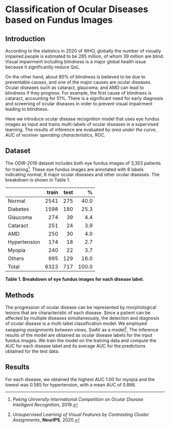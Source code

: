 # Classification of Ocular Diseases based on Fundus Images

## Introduction

According to the statistics in 2020 of WHO, globally the number of visually impaired people is estimated to be 285 million, of whom 39 million are blind.
Visual impairment including blindness is a major global health issue because it significantly reduce QoL.

On the other hand, about 80% of blindness is believed to be due to preventable causes, and one of the major causes are ocular diseases.
Ocular diseases such as cataract, glaucoma, and AMD can lead to blindness if they progress. For example, the first cause of blindness is cataract, accounting for 51%.
There is a significant need for early diagnosis and screening of ocular diseases in order to prevent visual impairment leading to blindness.

Here we introduce ocular disease recognition model that uses eye fundus images as input and trains multi-labels of ocular diseases in a supervised learning.
The results of inference are evaluated by *area under the curve*, AUC of *receiver operating characteristics*, ROC.

## Dataset

The *ODIR-2019* dataset includes both eye fundus images of 3,353 patients for training[^ODIR2019].
These eye fundus images are annotated with 8 labels indicating normal, 6 major ocular diseases and other ocular diseases.
The breakdown is shown in Table 1.

|              | train | test |     % |
|:------------ | ----: | ---: | ----: |
|Normal        |  2541 |  275 |  40.0 |
|Diabetes      |  1598 |  180 |  25.3 |
|Glaucoma      |   274 |   39 |   4.4 |
|Cataract      |   251 |   24 |   3.9 |
|AMD           |   250 |   30 |   4.0 |
|Hypertension  |   174 |   18 |   2.7 |
|Myopia        |   240 |   22 |   3.7 |
|Others        |   995 |  129 |  16.0 |
|Total         |  6323 |  717 | 100.0 |

**Table 1. Breakdown of eye fundus images for each disease label.**

## Methods

The progression of ocular disease can be represented by morphological lesions that are characteristic of each disease.
Since a patient can be affected by multiple diseases simultaneously, the detection and diagnosis of ocular disease is a multi-label classification model.
We employed *swapping assignments between views*, SwAV as a model[^SwAV2020].
The inference results of the model are obtained as ocular disease labels for the input fundus images.
We train the model on the training data and compute the AUC for each disease label and its average AUC for the predictions obtained for the test data.

## Results

For each disease, we obtained the highest AUC 1.00 for myopia and the lowest was 0.585 for hypertension, with a mean AUC of 0.886.

[^ODIR2019]: *Peking University International Competition on Ocular Disease Intelligent Recognition*, 2019.
[^SwAV2020]: *Unsupervised Learning of Visual Features by Contrasting Cluster Assignments*, **NeurIPS**, 2020.
